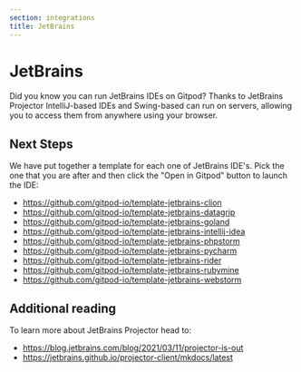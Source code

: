 ```yaml
---
section: integrations
title: JetBrains
---
```


<script context="module">
  export const prerender = true;
</script>

# JetBrains

Did you know you can run JetBrains IDEs on Gitpod? Thanks to JetBrains Projector IntelliJ-based IDEs and Swing-based can run on servers, allowing you to access them from anywhere using your browser.

## Next Steps

We have put together a template for each one of JetBrains IDE's. Pick the one that you are after and then click the "Open in Gitpod" button to launch the IDE:

- https://github.com/gitpod-io/template-jetbrains-clion
- https://github.com/gitpod-io/template-jetbrains-datagrip
- https://github.com/gitpod-io/template-jetbrains-goland
- https://github.com/gitpod-io/template-jetbrains-intellij-idea
- https://github.com/gitpod-io/template-jetbrains-phpstorm
- https://github.com/gitpod-io/template-jetbrains-pycharm
- https://github.com/gitpod-io/template-jetbrains-rider
- https://github.com/gitpod-io/template-jetbrains-rubymine
- https://github.com/gitpod-io/template-jetbrains-webstorm

## Additional reading

To learn more about JetBrains Projector head to:

- https://blog.jetbrains.com/blog/2021/03/11/projector-is-out
- https://jetbrains.github.io/projector-client/mkdocs/latest
